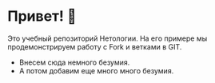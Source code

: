# Привет! 👋

Это учебный репозиторий Нетологии. На его примере мы продемонстрируем работу с Fork и ветками в GIT.
- Внесем сюда немного безумия.
- А потом добавим еще много много безумия.


